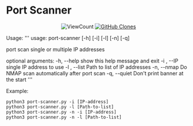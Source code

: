 <h1> Port Scanner </h1>


<p align="center">
    <img alt="ViewCount" src="https://views.whatilearened.today/views/github/lSANCHOl/port-scanner.svg">
    <a href="https://github.com/lSANCHOl/port-scanner"><img alt="GitHub Clones" src="https://img.shields.io/badge/dynamic/json?color=success&label=Clone&query=count&url=https://github.com/lSANCHOl/blob/master/clone.json?raw=True&logo=github"></a>
</p>

Usage:
'''
usage: port-scanner [-h] [-i] [-l] [-n] [-q]

port scan single or multiple IP addresses

optional arguments:
  -h, --help    show this help message and exit
  -i , --IP     single IP address to use
  -l , --list   Path to list of IP addresses
  -n, --nmap    Do NMAP scan automatically after port scan
  -q, --quiet   Don't print banner at the start
'''


Example:
```
python3 port-scanner.py -i [IP-address]
python3 port-scanner.py -l [Path-to-list]
python3 port-scanner.py -n -i [IP-address] 
python3 port-scanner.py -n -l [Path-to-list]
```
